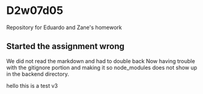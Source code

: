 # D2w07d05
Repository for Eduardo and Zane's homework

## Started the  assignment wrong
  We did not read the markdown and had to double back
  Now having trouble with the gitignore portion and making it so node_modules does not show up in the backend directory.

hello this is a test v3